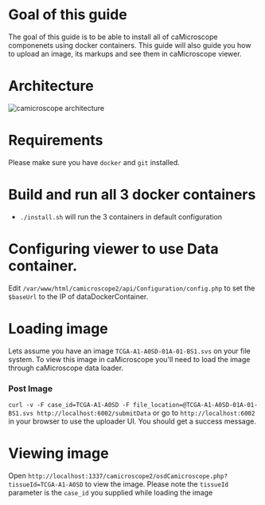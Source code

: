 # Goal of this guide

The goal of this guide is to be able to install all of caMicroscope componenets using docker containers. This guide will also guide you how to upload an image, its markups and see them in caMicroscope viewer. 

# Architecture
![camicroscope architecture](https://wiki.nci.nih.gov/download/attachments/325550279/caMicroscope-Architecture.png?version=1&modificationDate=1468862245000&api=v2)

# Requirements
Please make sure you have `docker` and `git` installed.

# Build and run all 3 docker containers
* `./install.sh` will run the 3 containers in default configuration


# Configuring viewer to use Data container.
Edit `/var/www/html/camicroscope2/api/Configuration/config.php` to set the `$baseUrl` to the IP of dataDockerContainer.

# Loading image
Lets assume you have an image `TCGA-A1-A0SD-01A-01-BS1.svs` on your file system.
To view this image in caMicroscope you'll need to load the image through caMicroscope data loader.

### Post Image 
`curl -v -F case_id=TCGA-A1-A0SD -F file_location=@TCGA-A1-A0SD-01A-01-BS1.svs http://localhost:6002/submitData`
or go to
`http://localhost:6002` in your browser to use the uploader UI.
You should get a success message.

# Viewing image
Open `http://localhost:1337/camicroscope2/osdCamicroscope.php?tissueId=TCGA-A1-A0SD` to view the image. Please note the `tissueId` parameter is the `case_id` you supplied while loading the image


